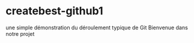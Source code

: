# createbest-github1
une simple démonstration du déroulement typique de Git
 Bienvenue dans notre projet